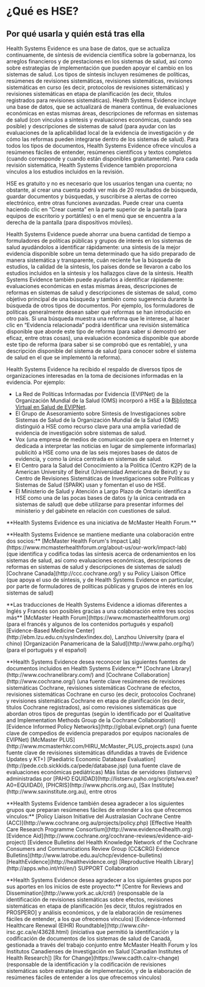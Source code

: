 # ¿Qué es HSE?## Por qué usarla y quién está tras ellaHealth Systems Evidence es una base de datos, que se actualiza continuamente, de síntesis de evidencia científica sobre la gobernanza, los arreglos financieros y de prestaciones en los sistemas de salud, así como sobre estrategias de implementación que pueden apoyar el cambio en los sistemas de salud. Los tipos de síntesis incluyen resúmenes de políticas, resúmenes de revisiones sistemáticas, revisiones sistemáticas, revisiones sistemáticas en curso (es decir, protocolos de revisiones sistemáticas) y revisiones sistemáticas en etapa de planificación (es decir, títulos registrados para revisiones sistemáticas). Health Systems Evidence incluye una base de datos, que se actualizará de manera continua, de evaluaciones económicas en estas mismas áreas, descripciones de reformas en sistemas de salud (con vínculos a síntesis y evaluaciones económicas, cuando sea posible) y descripciones de sistemas de salud (para ayudar con las evaluaciones de la aplicabilidad local de la evidencia de investigación y de cómo las reformas pueden integrarse dentro de los sistemas de salud). Para todos los tipos de documentos, Health Systems Evidence ofrece vínculos a resúmenes fáciles de entender, resúmenes científicos y textos completos (cuando corresponde y cuando están disponibles gratuitamente). Para cada revisión sistemática, Health Systems Evidence también proporciona vínculos a los estudios incluidos en la revisión.HSE es gratuito y no es necesario que los usuarios tengan una cuenta; no obstante, al crear una cuenta podrá ver más de 20 resultados de búsqueda, guardar documentos y búsquedas, y suscribirse a alertas de correo electrónico, entre otras funciones avanzadas. Puede crear una cuenta haciendo clic en “Crear cuenta” en la parte superior de la pantalla (para equipos de escritorio y portátiles) o en el menú que se encuentra a la derecha de la pantalla (para dispositivos móviles).Health Systems Evidence puede ahorrar una buena cantidad de tiempo a formuladores de políticas públicas y grupos de interés en los sistemas de salud ayudándolos a identificar rápidamente: una síntesis de la mejor evidencia disponible sobre un tema determinado que ha sido preparado de manera sistemática y transparente, cuán reciente fue la búsqueda de estudios, la calidad de la síntesis, los países donde se llevaron a cabo los estudios incluidos en la síntesis y los hallazgos clave de la síntesis. Health Systems Evidence también puede ayudarlos a identificar rápidamente: evaluaciones económicas en estas mismas áreas, descripciones de reformas en sistemas de salud y descripciones de sistemas de salud, como objetivo principal de una búsqueda y también como sugerencia durante la búsqueda de otros tipos de documentos. Por ejemplo, los formuladores de políticas generalmente desean saber qué reformas se han introducido en otro país. Si una búsqueda muestra una reforma que le interese, al hacer clic en “Evidencia relacionada” podrá identificar una revisión sistemática disponible que aborde este tipo de reforma (para saber si demostró ser eficaz, entre otras cosas), una evaluación económica disponible que aborde este tipo de reforma (para saber si se comprobó que es rentable), y una descripción disponible del sistema de salud (para conocer sobre el sistema de salud en el que se implementó la reforma).Health Systems Evidence ha recibido el respaldo de diversos tipos de organizaciones interesadas en la toma de decisiones informadas en la evidencia. Por ejemplo:* La Red de Políticas Informadas por Evidencia (EVIPNet) de la Organización Mundial de la Salud (OMS) incorporó a HSE a la [Biblioteca Virtual en Salud de EVIPNet](https://www.healthsystemsevidence.org/r.aspx?x=Ly2jSomWIBnaokThqtiuPAji8ZJSa1Zs62-q5cvh9ttCuwGLpfPWPCzjHLzORoc-Vn9TTCx8LoC0SoMWrplK_DkjTW7wtoSZXDJ2VGgUCGI|).* El Grupo de Asesoramiento sobre Síntesis de Investigaciones sobre Sistemas de Salud de la Organización Mundial de la Salud (OMS) distinguió a HSE como recurso clave para una amplia variedad de evidencia de investigación sobre sistemas de salud.* Vox (una empresa de medios de comunicación que opera en Internet y dedicada a interpretar las noticias en lugar de simplemente informarlas) publicitó a HSE como una de las seis mejores bases de datos de evidencia, y como la única centrada en sistemas de salud.* El Centro para la Salud del Conocimiento a la Política (Centro K2P) de la American University of Beirut (Universidad Americana de Beirut) y su Centro de Revisiones Sistemáticas de Investigaciones sobre Políticas y Sistemas de Salud (SPARK) usan y fomentan el uso de HSE.* El Ministerio de Salud y Atención a Largo Plazo de Ontario identifica a HSE como una de las pocas bases de datos (y la única centrada en sistemas de salud) que debe utilizarse para presentar informes del ministerio y del gabinete en relación con cuestiones de salud.<footer>  <p class="text-center">**Health Systems Evidence es una iniciativa de McMaster Health Forum.**</p>  <p class="text-center">**Health Systems Evidence se mantiene mediante una colaboración entre dos socios:**    [McMaster Health Forum's Impact Lab](https://www.mcmasterhealthforum.org/about-us/our-work/impact-lab) (que identifica y codifica todas las síntesis acerca de ordenamientos en los sistemas de salud, así como evaluaciones económicas, descripciones de reformas en sistemas de salud y descripciones de sistemas de salud)    [Cochrane Canada](http://ccc.cochrane.org/) y su Policy Liaison Office (que apoya el uso de síntesis, y de Health Systems Evidence en particular, por parte de formuladores de políticas públicas y grupos de interés en los sistemas de salud)</p>  <p class="text-center">**Las traducciones de Health Systems Evidence a idiomas diferentes a Inglés y Francés son posibles gracias a una colaboración entre tres socios más**    [McMaster Health Forum](https://www.mcmasterhealthforum.org) (para el francés y algunos de los contenidos portugués y español)    [Evidence-Based Medicine Center](http://ebm.lzu.edu.cn/sysIndex!index.do), Lanzhou University (para el chino)    [Organización Panamericana de la Salud](http://www.paho.org/hq/) (para el portugués y el español)</p>  <p class="text-center">**Health Systems Evidence desea reconocer las siguientes fuentesde documentos incluidos en Health Systems Evidence:**    [Cochrane Library](http://www.cochranelibrary.com/) and [Cochrane Collaboration](http://www.cochrane.org/) (una fuente clave resúmenes de revisiones sistemáticas Cochrane, revisiones sistemáticas Cochrane de efectos, revisiones sistemáticas Cochrane en curso (es decir, protocolos Cochrane) y revisiones sistemáticas Cochrane en etapa de planificación (es decir, títulos Cochrane registrados), así como revisiones sistemáticas que abordan otros tipos de preguntas (según lo identificado por el Qualitative and Implementation Methods Group de la Cochrane Collaboration))    [Evidence Informed Policy Networks](http://global.evipnet.org/) (una fuente clave de compedios de evidencia preparados por equipos nacionales de EVIPNet)    [McMaster PLUS](http://www.mcmasterhkr.com/HIRU_McMaster_PLUS_projects.aspx) (una fuente clave de revisiones sistemáticas difundidas a través de Evidence Updates y KT+)    [Paediatric Economic Database Evaluation](http://pede.ccb.sickkids.ca/pede/database.jsp) (una fuente clave de evaluaciones económicas pediátricas)    Más listas de servidores (listservs) administradas por [PAHO EQUIDAD](http://listserv.paho.org/scripts/wa.exe?A0=EQUIDAD), [PHCRIS](http://www.phcris.org.au), [Sax Institute](http://www.saxinstitute.org.au), entre otros</p>  <p class="text-center">**Health Systems Evidence también desea agradecer a los siguientes grupos que preparan resúmenes fáciles de entender a los que ofrecemos vínculos:**    [Policy Liaison Initiative del Australasian Cochrane Centre (ACC)](http://www.cochrane.org.au/projects/policy.php)    [Effective Health Care Research Programme Consortium](http://www.evidence4health.org)    [Evidence Aid](http://www.cochrane.org/cochrane-reviews/evidence-aid-project)    [Evidence Bulletins del Health Knowledge Network of the Cochrane Consumers and Communications Review Group (CC&CRG) Evidence Bulletins](http://www.latrobe.edu.au/chcp/evidence-bulletins)    [HealthEvidence](http://healthevidence.org)    [Reproductive Health Library](http://apps.who.int/rhl/en/)    SUPPORT Collaboration</p>  <p>**Health Systems Evidence desea agradecer a los siguientes grupos por sus aportes en los inicios de este proyecto:**    [Centre for Reviews and Dissemination](http://www.york.ac.uk/crd/)    (responsable de la identificación de revisiones sistemáticas sobre efectos, revisiones sistemáticas en etapa de planificación [es decir, títulos registrados en PROSPERO] y análisis económicos, y de la elaboración de resúmenes fáciles de entender, a los que ofrecemos vínculos)    [Evidence-Informed Healthcare Renewal (EIHR) Roundtable](http://www.cihr-irsc.gc.ca/e/43628.html)    (iniciativa que permitió la identificación y la codificación de documentos de los sistemas de salud de Canadá, gestionada a través del trabajo conjunto entre McMaster Health Forum y los Institutos Canadienses de Investigación en Salud [Canadian Institutes of Health Research])    [Rx for Change](https://www.cadth.ca/rx-change)    (responsable de la identificación y la codificación de revisiones sistemáticas sobre estrategias de implementación, y de la elaboración de resúmenes fáciles de entender a los que ofrecemos vínculos)  </p></footer>